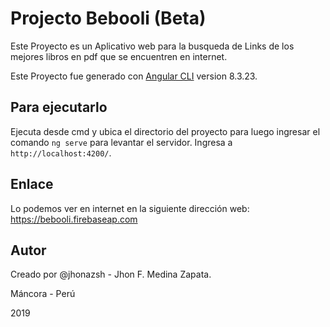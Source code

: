 # Projecto Bebooli (Beta)

Este Proyecto es un Aplicativo web para la busqueda de Links de los mejores libros en pdf que se encuentren en internet.

Este Proyecto fue generado con [Angular CLI](https://github.com/angular/angular-cli) version 8.3.23.

## Para ejecutarlo 

Ejecuta desde cmd y ubica el directorio del proyecto para luego ingresar el comando `ng serve` para levantar el servidor. Ingresa a `http://localhost:4200/`.

## Enlace

Lo podemos ver en internet en la siguiente dirección web: https://bebooli.firebaseap.com

## Autor

Creado por @jhonazsh - Jhon F. Medina Zapata.

Máncora - Perú

2019
